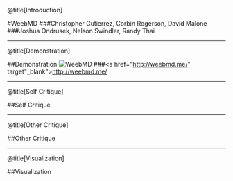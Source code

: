 @title[Introduction]

#WeebMD
###Christopher Gutierrez, Corbin Rogerson, David Malone
###Joshua Ondrusek, Nelson Swindler, Randy Thai

---

@title[Demonstration]

##Demonstration
![WeebMD](./pitchassets/weebmd)
###<a href="http://weebmd.me/" target"_blank">http://weebmd.me/</a>

---

@title[Self Critique]

##Self Critique

---

@title[Other Critique]

##Other Critique

---

@title[Visualization]

##Visualization
